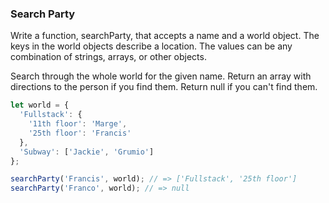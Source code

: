 ### Search Party

Write a function, searchParty, that accepts a name and a world object. The keys
in the world objects describe a location. The values can be any combination of
strings, arrays, or other objects.

Search through the whole world for the given name. Return an array with
directions to the person if you find them. Return null if you can't find them.


```javascript
let world = {
  'Fullstack': {
    '11th floor': 'Marge',
    '25th floor': 'Francis'
  },
  'Subway': ['Jackie', 'Grumio']
};

searchParty('Francis', world); // => ['Fullstack', '25th floor']
searchParty('Franco', world); // => null
```
